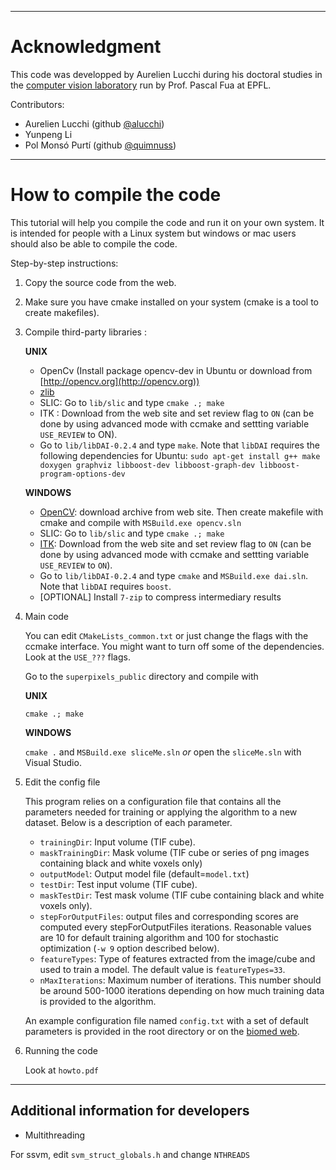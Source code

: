 
---------------------------------------------------------------------------------

# Acknowledgment #

This code was developped by Aurelien Lucchi during his doctoral studies in the [computer vision laboratory](http://cvlab.epfl.ch/) run by Prof. Pascal Fua at EPFL.


Contributors:

- Aurelien Lucchi (github [@alucchi](https://github.com/alucchi))
- Yunpeng Li
- Pol Monsó Purtí (github [@quimnuss](https://github.com/quimnuss))

---------------------------------------------------------------------------------

# How to compile the code #

This tutorial will help you compile the code and run it on your own system. It is intended for people with a Linux system but windows or mac users should also be able to compile the code.

Step-by-step instructions:

1. Copy the source code from the web.

2. Make sure you have cmake installed on your system (cmake is a tool to create makefiles).

3. Compile third-party libraries :

	**UNIX**
	
	- OpenCv (Install package opencv-dev in Ubuntu or download from [http://opencv.org](http://opencv.org))
	- [zlib](http://www.zlib.net/)
	- SLIC: Go to `lib/slic` and type `cmake .; make`
	- ITK : Download from the web site and set review flag to `ON` (can be done by using advanced mode with ccmake and settting variable `USE_REVIEW` to ON).
	- Go to `lib/libDAI-0.2.4` and type `make`. Note that `libDAI` requires the following dependencies for Ubuntu:
	 `sudo apt-get install g++ make doxygen graphviz libboost-dev libboost-graph-dev libboost-program-options-dev`
	 
	**WINDOWS**
	
	- [OpenCV](http://opencv.org): download archive from web site. Then create makefile with cmake and compile with `MSBuild.exe opencv.sln`
	- SLIC: Go to `lib/slic` and type `cmake .; make`
	- [ITK](http://itk.org): Download from the web site and set review flag to `ON` (can be done by using advanced mode with ccmake and settting variable `USE_REVIEW` to `ON`).
	- Go to `lib/libDAI-0.2.4` and type `cmake` and `MSBuild.exe dai.sln`. Note that `libDAI` requires `boost`.
	- [OPTIONAL] Install `7-zip` to compress intermediary results

4. Main code

	You can edit `CMakeLists_common.txt` or just change the flags with the ccmake interface.
	You might want to turn off some of the dependencies. Look at the `USE_???` flags.

	Go to the `superpixels_public` directory and compile with
	
	**UNIX**
	
	`cmake .; make`
	
	**WINDOWS**
		
	`cmake .` and `MSBuild.exe sliceMe.sln` _or_ open the `sliceMe.sln` with Visual Studio.

5. Edit the config file

	This program relies on a configuration file that contains all the parameters needed for training or applying the algorithm to a new dataset. Below is a description of each parameter.

	* `trainingDir`: Input volume (TIF cube).
	* `maskTrainingDir`: Mask volume (TIF cube or series of png images containing black and white voxels only)
	* `outputModel`: Output model file (default=`model.txt`)
	* `testDir`: Test input volume (TIF cube).
	* `maskTestDir`: Test mask volume (TIF cube containing black and white voxels only).
	* `stepForOutputFiles`: output files and corresponding scores are computed every stepForOutputFiles iterations. Reasonable values are 10 for default training algorithm and 100 for stochastic optimization (`-w 9` option described below).
	* `featureTypes`: Type of features extracted from the image/cube and used to train a model. The default value is `featureTypes=33`.
	* `nMaxIterations`: Maximum number of iterations. This number should be around 500-1000 iterations depending on how much training data is provided to the algorithm.

	An example configuration file named `config.txt` with a set of default parameters is provided in the root directory or on the [biomed web](http://cvlab.epfl.ch/software/biomedplugins).

6. Running the code

	Look at `howto.pdf`

---------------------------------------------------------------------------------

## Additional information for developers ##

- Multithreading

For ssvm, edit `svm_struct_globals.h` and change `NTHREADS`

